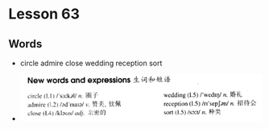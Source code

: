 # Lesson 63

## Words

- circle admire close wedding reception sort

- ![Words](../../../Images/Part2/07/words-63.png)
